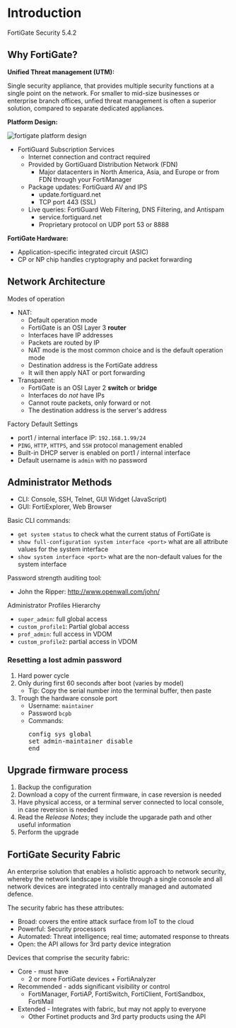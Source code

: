 # Introduction
FortiGate Security 5.4.2

## Why FortiGate?

**Unified Threat management (UTM):**

Single security appliance, that provides multiple security functions at a single point on the network.
For smaller to mid-size businesses or enterprise branch offices, unfied threat management is often a superior solution,
compared to separate dedicated appliances.

**Platform Design:**

![fortigate platform design](https://user-images.githubusercontent.com/31813625/38750152-0c91ae36-3f22-11e8-8e89-ce8a733318a5.png)

* FortiGuard Subscription Services
  * Internet connection and contract required
  * Provided by GortiGuard Distribution Network (FDN)
    * Major datacenters in North America, Asia, and Europe or from FDN through your FortiManager
  * Package updates: FortiGuard AV and IPS
    * update.fortiguard.net
    * TCP port 443 (SSL)
  * Live queries: FortiGuard Web Filtering, DNS Filtering, and Antispam
    * service.fortiguard.net
    * Proprietary protocol on UDP port 53 or 8888    

**FortiGate Hardware:**
* Application-specific integrated circuit (ASIC)
* CP or NP chip handles cryptography and packet forwarding 

## Network Architecture
Modes of operation
* NAT:
  * Default operation mode
  * FortiGate is an OSI Layer 3 **router**
  * Interfaces have IP addresses
  * Packets are routed by IP
  * NAT mode is the most common choice and is the default operation mode
  * Destination address is the FortiGate address
  * It will then apply NAT or port forwarding 
* Transparent:
  * FortiGate is an OSI Layer 2 **switch** or **bridge**
  * Interfaces do *not* have IPs
  * Cannot route packets, only forward or not
  * The destination address is the server's address
  
Factory Default Settings
* port1 / internal interface IP: `192.168.1.99/24`
* `PING`, `HTTP`, `HTTPS`, and `SSH` protocol management enabled
* Built-in DHCP server is enabled on port1 / internal interface
* Default username is `admin` with no password

## Administrator Methods
* CLI: Console, SSH, Telnet, GUI Widget (JavaScript)
* GUI: FortiExplorer, Web Browser

Basic CLI commands:
* `get system status` to check what the current status of FortiGate is
* `show full-configuration system interface <port>` what are all attribute values for the system interface
* `show system interface <port>` what are the non-default values for the system interface

Password strength auditing tool:
* John the Ripper: http://www.openwall.com/john/

Administrator Profiles Hierarchy
* `super_admin`: full global access
* `custom_profile1`: Partial global access
* `prof_admin`: full access in VDOM
* `custom_profile2`: partial access in VDOM

### Resetting a lost admin password
1. Hard power cycle
2. Only during first 60 seconds after boot (varies by model)
   * Tip: Copy the serial number into the terminal buffer, then paste
3. Trough the hardware console port
   * Username: `maintainer`
   * Password `bcpb`<serial number in UPPER CASE>
   * Commands:
     <pre>
     config sys global
     set admin-maintainer disable
     end</pre>

## Upgrade firmware process
1. Backup the configuration
2. Download a copy of the current firmware, in case reversion is needed
3. Have physical access, or a terminal server connected to local console, in case reversion is needed
4. Read the *Release Notes*; they include the upgarade path and other useful information
5. Perform the upgrade

## FortiGate Security Fabric
An enterprise solution that enables a holistic approach to network security, whereby the network landscape is visible
through a single console and all network devices are integrated into centrally managed and automated defence.

The security fabric has these attributes:
* Broad: covers the entire attack surface from IoT to the cloud
* Powerful: Security processors
* Automated: Threat intelligence; real time; automated response to threats
* Open: the API allows for 3rd party device integration

Devices that comprise the security fabric:
* Core - must have
  * 2 or more FortiGate devices + FortiAnalyzer
* Recommended - adds significant visibility or control
  * FortiManager, FortiAP, FortiSwitch, FortiClient, FortiSandbox, FortiMail
* Extended - Integrates with fabric, but may not apply to everyone
  * Other Fortinet products and 3rd party products using the API  
